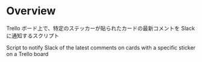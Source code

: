 # Overview

Trello ボード上で、特定のステッカーが貼られたカードの最新コメントを Slack に通知するスクリプト

Script to notify Slack of the latest comments on cards with a specific sticker on a Trello board
